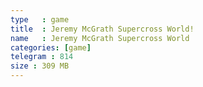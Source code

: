 ```yaml
---
type   : game
title  : Jeremy McGrath Supercross World!
name   : Jeremy McGrath Supercross World
categories: [game]
telegram : 814
size : 309 MB
---
```



